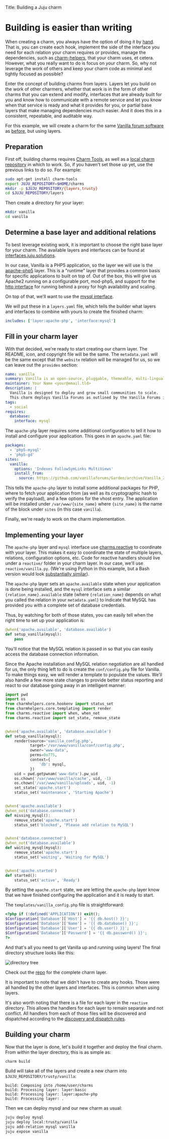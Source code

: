 Title: Building a Juju charm


# Building is easier than writing

When creating a charm, you always have the option of doing it by
[hand][writing].  That is, you can create each hook, implement the side of the
interface you need for each relation your charm requires or provides, manage
the dependencies, such as [charm-helpers][], that your charm uses, et cetera.
However, what you really want to do is focus on *your* charm.  So, why not
leverage the work of others and keep your charm code as minimal and tightly
focused as possible?

Enter the concept of building charms from layers.  Layers let you build on
the work of other charmers, whether that work is in the form of other charms
that you can extend and modify, interfaces that are already built for you and
know how to communicate with a remote service and let you know when that service
is ready and what it provides for you, or partial base layers that make managing
dependencies much easier.  And it does this in a consistent, repeatable, and
auditable way.

For this example, we will create a charm for the same [Vanilla forum software][]
as [before][writing], but using layers.


## Preparation

First off, building charms requires [Charm Tools][], as well as a [local charm
repository][deploying] in which to work.  So, if you haven't set those up yet,
use the previous links to do so.  For example:

```bash
sudo apt-get install charm-tools
export JUJU_REPOSITORY=$HOME/charms
mkdir -p $JUJU_REPOSITORY/{layers,trusty}
cd $JUJU_REPOSITORY/layers
```

Then create a directory for your layer:

```bash
mkdir vanilla
cd vanilla
```


## Determine a base layer and additional relations

To best leverage existing work, it is important to choose the right base layer
for your charm.  The available layers and interfaces can be found at
[interfaces.juju.solutions][].

In our case, Vanilla is a PHP5 application, so the layer we will use is the
[apache-php5][] layer.  This is a "runtime" layer that provides a common basis
for specific applications to built on top of.  Out of the box, this will give
us Apache2 running on a configurable port, mod-php5, and support for the
[http interface][] for running behind a proxy for high availability and scaling.

On top of that, we'll want to use the [mysql interface][].

We will put these in a `layers.yaml` file, which tells the builder what layers
and interfaces to combine with yours to create the finished charm:

```yaml
includes: ['layer:apache-php', 'interface:mysql']
```


## Fill in your charm layer

With that decided, we're ready to start creating our charm layer.  The README,
icon, and copyright file will be the same.  The `metadata.yaml` will be the
same except that the `website` relation will be managed for us, so we can
leave out the `provides` section:

```yaml
name: vanilla
summary: Vanilla is an open-source, pluggable, themeable, multi-lingual forum.
maintainer: Your Name <your@email.tld>
description: |
  Vanilla is designed to deploy and grow small communities to scale.
  This charm deploys Vanilla Forums as outlined by the Vanilla Forums installation guide.
tags:
  - social
requires:
  database:
    interface: mysql
```

The `apache-php` layer requires some additional configuration to tell it how
to install and configure your application.  This goes in an `apache.yaml` file:

```yaml
packages:
  - 'php5-mysql'
  - 'php5-gd'
sites:
  vanilla:
    options: 'Indexes FollowSymLinks MultiViews'
    install_from:
      source: https://github.com/vanillaforums/Garden/archive/Vanilla_2.0.18.8.tar.gz#sha256=acf61a7ffca9359c1e1d721777182e51637be59744925935291801ccc8e8fd55
```

This tells the `apache-php` layer to install some additional packages for PHP,
where to fetch your application from (as well as its cryptographic hash to
verify the payload), and a few options for the vhost entry.  The application
will be installed under `/var/www/{site_name}` where `{site_name}` is the name
of the block under `sites` (in this case `vanilla`).

Finally, we're ready to work on the charm implementation.


## Implementing your layer

The `apache-php` layer and `mysql` interface use [charms.reactive][] to
coordinate with your layer.  This makes it easy to coordinate the state
of multiple layers, relations, configuration options, etc.  Code for
reactive handlers should live under a `reactive/` folder in your charm layer.
In our case, we'll use `reactive/vanilla.py`.  (We're using Python in this
example, but a Bash version would look [substantially similar][reactive-bash]).

The `apache-php` layer sets an `apache.available` state when your application
is done being installed, and the `mysql` interface sets a similar
`{relation_name}.available` state (where `{relation_name}` depends on what you
called the relation in your `metadata.yaml`) to indicate that MySQL has
provided you with a complete set of database credentials.

Thus, by watching for both of those states, you can easily tell when the right
time to set up your application is:

```python
@when('apache.available', 'database.available')
def setup_vanilla(mysql):
    pass
```

You'll notice that the MySQL relation is passed in so that you can easily access
the database connection information.

Since the Apache installation and MySQL relation negotiation are all handled for
us, the only thing left to do is create the `conf/config.php` file for Vanilla.
To make things easy, we will render a template to populate the values.  We'll
also handle a few more state changes to provide better status reporting and
react to our database going away in an intelligent manner:

```python
import pwd
import os
from charmhelpers.core.hookenv import status_set
from charmhelpers.core.templating import render
from charms.reactive import when, when_not
from charms.reactive import set_state, remove_state


@when('apache.available', 'database.available')
def setup_vanilla(mysql):
    render(source='vanilla_config.php',
           target='/var/www/vanilla/conf/config.php',
           owner='www-data',
           perms=0o775,
           context={
               'db': mysql,
           })
    uid = pwd.getpwnam('www-data').pw_uid
    os.chown('/var/www/vanilla/cache', uid, -1)
    os.chown('/var/www/vanilla/uploads', uid, -1)
    set_state('apache.start')
    status_set('maintenance', 'Starting Apache')


@when('apache.available')
@when_not('database.connected')
def missing_mysql():
    remove_state('apache.start')
    status_set('blocked', 'Please add relation to MySQL')


@when('database.connected')
@when_not('database.available')
def waiting_mysql(mysql):
    remove_state('apache.start')
    status_set('waiting', 'Waiting for MySQL')


@when('apache.started')
def started():
    status_set('active', 'Ready')
```

By setting the `apache.start` state, we are letting the `apache-php` layer know
that we have finished configuring the application and it is ready to start.

The `templates/vanilla_config.php` file is straightforward:

```php
<?php if (!defined('APPLICATION')) exit();
$Configuration['Database']['Host'] = '{{ db.host() }}';
$Configuration['Database']['Name'] = '{{ db.database() }}';
$Configuration['Database']['User'] = '{{ db.user() }}';
$Configuration['Database']['Password'] = '{{ db.password() }}';
?>
```

And that's all you need to get Vanilla up and running using layers!
The final directory structure looks like this:

![directory tree](./media/author-charm-composing-01.png)

Check out the [repo][] for the complete charm layer.

It is important to note that we didn't have to create any hooks.  Those were
all handled by the other layers and interfaces.  This is common when using
layers.

It's also worth noting that there is a file for each layer in the `reactive`
directory.  This allows the handlers for each layer to remain separate and
not conflict.  All handlers from each of those files will be discovered and
dispatched according to the [discovery and dispatch rules][].


## Building your charm

Now that the layer is done, let's build it together and deploy the final
charm.  From within the layer directory, this is as simple as:

```bash
charm build
```

Build will take all of the layers and create a new charm into
`$JUJU_REPOSITORY/trusty/vanilla`:

```
build: Composing into /home/user/charms
build: Processing layer: layer:basic
build: Processing layer: layer:apache-php
build: Processing layer: .
```

Then we can deploy mysql and our new charm as usual:

```bash
juju deploy mysql
juju deploy local:trusty/vanilla
juju add-relation mysql vanilla
juju expose vanilla
```


[writing]: ./authors-charm-writing.html
[charm-helpers]: https://pypi.python.org/pypi/charmhelpers/
[Vanilla forum software]: http://vanillaforums.org/
[Charm Tools]: ./tools-charm-tools.html
[deploying]: ./charms-deploying.html
[apache-php5]: https://github.com/johnsca/apache-php
[http interface]: https://code.launchpad.net/~bcsaller/charms/+source/http/+git/http
[mysql interface]: https://github.com/johnsca/juju-relation-mysql
[charms.reactive]: http://pythonhosted.org/charms.reactive/
[reactive-bash]: http://pythonhosted.org/charms.reactive/#non-python-reactive-handlers
[repo]: https://github.com/johnsca/layered-vanilla
[interfaces.juju.solutions]: http://interfaces.juju.solutions/
[discovery and dispatch rules]: http://pythonhosted.org/charms.reactive/#discovery-and-dispatch-of-reactive-handlers

